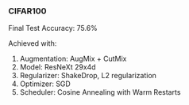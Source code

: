### CIFAR100

Final Test Accuracy: 75.6%

Achieved with:

<ol>
	<li>Augmentation: AugMix + CutMix</li>
	<li>Model: ResNeXt 29x4d</li>
	<li>Regularizer: ShakeDrop, L2 regularization</li>
	<li>Optimizer: SGD</li>
	<li>Scheduler: Cosine Annealing with Warm Restarts</li>
</ol>